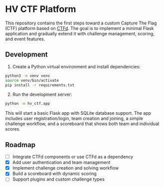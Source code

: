 # HV CTF Platform

This repository contains the first steps toward a custom Capture The Flag (CTF) platform based on [CTFd](https://github.com/CTFd/CTFd). The goal is to implement a minimal Flask application and gradually extend it with challenge management, scoring, and event features.

## Development

1. Create a Python virtual environment and install dependencies:

```bash
python3 -m venv venv
source venv/bin/activate
pip install -r requirements.txt
```

2. Run the development server:

```bash
python -m hv_ctf.app
```

This will start a basic Flask app with SQLite database support. The app includes
user registration/login, team creation and joining, a simple challenge workflow,
and a scoreboard that shows both team and individual scores.


## Roadmap

- [ ] Integrate CTFd components or use CTFd as a dependency
- [x] Add user authentication and team management
- [x] Implement challenge creation and solving workflow
- [x] Build a scoreboard with dynamic scoring
- [ ] Support plugins and custom challenge types
